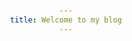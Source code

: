 ```yaml
---
title: Welcome to my blog
---
```


<!DOCTYPE html>
<html lang="en">
<head>
    <meta charset="UTF-8">
    <meta name="viewport" content="width=device-width, initial-scale=1.0">
    <title>Number Input Website</title>
    <style>
        body {
            font-family: Arial, sans-serif;
            text-align: center;
            margin: 50px;
        }

        input[type="text"] {
            width: 300px;
            padding: 10px;
            margin: 10px 0;
            font-size: 16px;
        }

        button {
            padding: 10px 20px;
            font-size: 16px;
            cursor: pointer;
            background-color: #4CAF50;
            color: white;
            border: none;
            border-radius: 5px;
        }

        button:hover {
            background-color: #45a049;
        }

        .clear-button {
            background-color: #f44336;
            margin-left: 10px;
        }

        .clear-button:hover {
            background-color: #d32f2f;
        }
    </style>
</head>
<body>
    <h1>Enter Numbers</h1>
    <p>Paste numbers in the box below and click "Submit" to process.</p>
    <input type="text" id="numberInput" placeholder="Paste your numbers here">
    <br>
    <button onclick="processNumbers()">Submit</button>
    <button class="clear-button" onclick="clearInput()">Clear</button>

    <div id="output" style="margin-top: 20px; font-size: 18px;"></div>

    <script>
        function processNumbers() {
            const inputBox = document.getElementById('numberInput');
            const outputDiv = document.getElementById('output');

            // Get the input value
            const numbers = inputBox.value.trim();

            if (numbers) {
                outputDiv.textContent = `You entered: ${numbers}`;
            } else {
                outputDiv.textContent = 'Please enter some numbers.';
            }
        }

        function clearInput() {
            const inputBox = document.getElementById('numberInput');
            const outputDiv = document.getElementById('output');

            // Clear the input box and output div
            inputBox.value = '';
            outputDiv.textContent = '';
        }
    </script>
</body>
</html>
